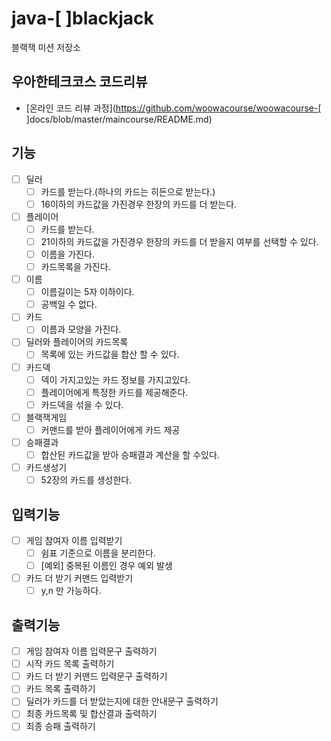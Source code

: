 # java-[ ]blackjack

블랙잭 미션 저장소

## 우아한테크코스 코드리뷰

- [온라인 코드 리뷰 과정](https://github.com/woowacourse/woowacourse-[ ]docs/blob/master/maincourse/README.md)

## 기능

-[ ] 딜러
  -[ ] 카드를 받는다.(하나의 카드는 히든으로 받는다.)
  -[ ] 16이하의 카드값을 가진경우 한장의 카드를 더 받는다.
  
-[ ] 플레이어
  -[ ] 카드를 받는다.
  -[ ] 21이하의 카드값을 가진경우 한장의 카드를 더 받을지 여부를 선택할 수 있다.
  -[ ] 이름을 가진다.
  -[ ] 카드목록을 가진다.

-[ ] 이름
  - [ ] 이름길이는 5자 이하이다.
  - [ ] 공백일 수 없다.
  
-[ ] 카드
  -[ ] 이름과 모양을 가진다.

-[ ] 딜러와 플레이어의 카드목록
  -[ ] 목록에 있는 카드값을 합산 할 수 있다.

-[ ] 카드덱
  -[ ] 덱이 가지고있는 카드 정보를 가지고있다.
  -[ ] 플레이어에게 특정한 카드를 제공해준다.
  -[ ] 카드덱을 섞을 수 있다.

-[ ] 블랙잭게임
  -[ ] 커맨드를 받아 플레이어에게 카드 제공 

-[ ] 승패결과
  -[ ] 합산된 카드값을 받아 승패결과 계산을 할 수있다.  

-[ ] 카드생성기
  -[ ] 52장의 카드를 생성한다.

## 입력기능
-[ ] 게임 참여자 이름 입력받기
  -[ ] 쉼표 기준으로 이름을 분리한다.
  -[ ] [예외] 중복된 이름인 경우 예외 발생

-[ ] 카드 더 받기 커맨드 입력받기
  -[ ] y,n 만 가능하다.

## 출력기능 
-[ ] 게임 참여자 이름 입력문구 출력하기
-[ ] 시작 카드 목록 출력하기
-[ ] 카드 더 받기 커맨드 입력문구 출력하기
-[ ] 카드 목록 출력하기
-[ ] 딜러가 카드를 더 받았는지에 대한 안내문구 출력하기
-[ ] 최종 카드목록 및 합산결과 출력하기
-[ ] 최종 승패 출력하기
